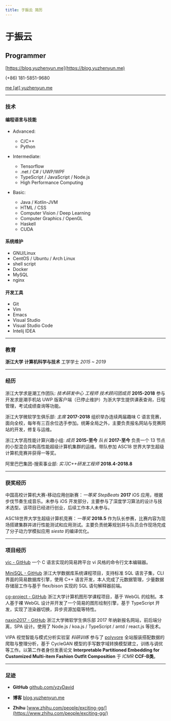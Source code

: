 ```yaml
---
title: 于振云 简历
---
```



# 于振云


## Programmer

[https://blog.yuzhenyun.me](https://blog.yuzhenyun.me)

(+86) 181-5851-9680

[me [at] yuzhenyun.me](mailto:me@yuzhenyun.me)

------

### 技术

#### 编程语言与技能

- Advanced:
  - C/C++
  - Python

- Intermediate:
  - Tensorflow
  - .net / C# / UWP/WPF
  - TypeScript / JavaScript / Node.js
  - High Performance Computing

- Basic:
  - Java / Kotlin-JVM
  - HTML / CSS
  - Computer Vision / Deep Learning
  - Computer Graphics / OpenGL
  - Haskell
  - CUDA

#### 系统维护

- GNU/Linux
- CentOS / Ubuntu / Arch Linux
- shell script
- Docker
- MySQL
- nginx

#### 开发工具

- Git
- Vim
- Emacs
- Visual Studio
- Visual Studio Code
- Intelij IDEA

------

### 教育

**浙江大学** **计算机科学与技术** 工学学士 *2015 ~ 2019*

------

### 经历

浙江大学求是潮工作团队: *技术研发中心 工程师 技术顾问团成员*  **2015-2018** 参与开发求是潮手机站 UWP 版客户端（已停止维护）为浙大学生提供课表查询，日程管理，考试成绩查询等功能。

浙江大学微软学生俱乐部: *主席* **2017-2018** 组织举办连续两届趣味 C 语言竞赛，面向全校，每年有三百余位选手参加。统筹全局之外，主要负责报名网站与竞赛网站的开发，修复与运维。

浙江大学高性能计算兴趣小组: *成员* **2015-至今** *队长* **2017-至今** 负责一个 13 节点的小型混合异构高性能超级计算机集群的运维。带队参加 ASC18 世界大学生超级计算机竞赛并获得一等奖。

阿里巴巴集团-搜索事业部: *实习C++研发工程师* **2018.4-2018.8**

------

### 获奖经历

中国高校计算机大赛-移动应用创新赛：*一等奖 StepBeats* **2017** iOS 应用，根据步伐节奏生成音乐。未参与 iOS 开发部分，主要参与了深度学习算法的设计与技术选型。该项目已经进行创业，后续工作本人未参与。

ASC18世界大学生超级计算机竞赛：*一等奖* **2018.5** 作为队长参赛，比赛内容为现场搭建集群并进行性能测试和应用测试。主要负责统筹规划并与队员合作现场完成了分子动力学模拟应用 *siesta* 的编译优化。

------

### 项目经历

[vic - GitHub](https://github.com/yzyDavid/vic) 一个 C 语言实现的简易跨平台 vi 风格的命令行文本编辑器。

[MiniSQL - GitHub](https://github.com/VEXIO/MiniSQL) 浙江大学数据库系统课程项目，支持标准 SQL 语言子集，CLI 界面的简易数据库引擎，使用 C++ 语言开发，本人完成了元数据管理，少量数据存储层工作与基于 flex/bison 实现的 SQL 语句解释器前端。

[cg-project - GitHub](https://github.com/yzyDavid/cg-project) 浙江大学计算机图形学课程项目，基于 WebGL 的绘制。本人基于裸 WebGL 设计并开发了一个简易的图形绘制引擎，基于 TypeScript 开发，实现了渲染器切换，异步资源加载等特性。

[naxin2017 - GitHub](https://github.com/yzyDavid/naxin2017) 浙江大学微软学生俱乐部 2017 年纳新报名网站，前后端分离，SPA 设计。使用了 Node.js / koa.js / TypeScript / antd / react.js 等技术。

VIPA 视觉智能与模式分析实验室 *科研训练* 参与了 [polyvore](https://www.polyvore.com/) 全站服装搭配数据的爬取与整理分析，基于 CycleGAN 模型的手写数字域转换模型建立，训练与调优等工作。以第二作者身份发表论文 **Interpretable Partitioned Embedding for Customized Multi-item Fashion Outfit Composition** 于 *ICMR* **CCF-B类**。

------

### 足迹

* **GitHub**
    [github.com/yzyDavid](https://github.com/yzyDavid)

* **博客**
    [blog.yuzhenyun.me](https://blog.yuzhenyun.me)

* **Zhihu**
    [www.zhihu.com/people/exciting-gg/](https://www.zhihu.com/people/exciting-gg/)

